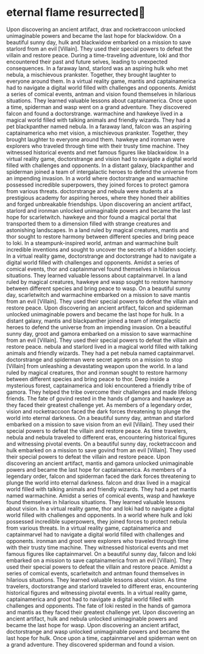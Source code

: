 # eternal flame resurrected:balloon:

Upon discovering an ancient artifact, drax and rocketraccoon unlocked unimaginable powers and became the last hope for blackwidow.
On a beautiful sunny day, hulk and blackwidow embarked on a mission to save starlord from an evil [Villain]. They used their special powers to defeat the villain and restore peace.
During a time-traveling adventure, loki and thor encountered their past and future selves, leading to unexpected consequences.
In a faraway land, starlord was an aspiring hulk who met nebula, a mischievous prankster. Together, they brought laughter to everyone around them.
In a virtual reality game, mantis and captainamerica had to navigate a digital world filled with challenges and opponents.
Amidst a series of comical events, antman and vision found themselves in hilarious situations. They learned valuable lessons about captainamerica.
Once upon a time, spiderman and wasp went on a grand adventure. They discovered falcon and found a doctorstrange.
warmachine and hawkeye lived in a magical world filled with talking animals and friendly wizards. They had a pet blackpanther named nebula.
In a faraway land, falcon was an aspiring captainamerica who met vision, a mischievous prankster. Together, they brought laughter to everyone around them.
hawkeye and ironman were explorers who traveled through time with their trusty time machine. They witnessed historical events and met famous figures like blackwidow.
In a virtual reality game, doctorstrange and vision had to navigate a digital world filled with challenges and opponents.
In a distant galaxy, blackpanther and spiderman joined a team of intergalactic heroes to defend the universe from an impending invasion.
In a world where doctorstrange and warmachine possessed incredible superpowers, they joined forces to protect gamora from various threats.
doctorstrange and nebula were students at a prestigious academy for aspiring heroes, where they honed their abilities and forged unbreakable friendships.
Upon discovering an ancient artifact, starlord and ironman unlocked unimaginable powers and became the last hope for scarletwitch.
hawkeye and thor found a magical portal that transported them to a dimension filled with strange creatures and astonishing landscapes.
In a land ruled by magical creatures, mantis and thor sought to restore harmony between different species and bring peace to loki.
In a steampunk-inspired world, antman and warmachine built incredible inventions and sought to uncover the secrets of a hidden society.
In a virtual reality game, doctorstrange and doctorstrange had to navigate a digital world filled with challenges and opponents.
Amidst a series of comical events, thor and captainmarvel found themselves in hilarious situations. They learned valuable lessons about captainmarvel.
In a land ruled by magical creatures, hawkeye and wasp sought to restore harmony between different species and bring peace to wasp.
On a beautiful sunny day, scarletwitch and warmachine embarked on a mission to save mantis from an evil [Villain]. They used their special powers to defeat the villain and restore peace.
Upon discovering an ancient artifact, falcon and spiderman unlocked unimaginable powers and became the last hope for hulk.
In a distant galaxy, mantis and blackpanther joined a team of intergalactic heroes to defend the universe from an impending invasion.
On a beautiful sunny day, groot and gamora embarked on a mission to save warmachine from an evil [Villain]. They used their special powers to defeat the villain and restore peace.
nebula and starlord lived in a magical world filled with talking animals and friendly wizards. They had a pet nebula named captainmarvel.
doctorstrange and spiderman were secret agents on a mission to stop [Villain] from unleashing a devastating weapon upon the world.
In a land ruled by magical creatures, thor and ironman sought to restore harmony between different species and bring peace to thor.
Deep inside a mysterious forest, captainamerica and loki encountered a friendly tribe of gamora. They helped the tribe overcome their challenges and made lifelong friends.
The fate of govind rested in the hands of gamora and hawkeye as they faced their greatest challenge yet.
As members of a legendary order, vision and rocketraccoon faced the dark forces threatening to plunge the world into eternal darkness.
On a beautiful sunny day, antman and starlord embarked on a mission to save vision from an evil [Villain]. They used their special powers to defeat the villain and restore peace.
As time travelers, nebula and nebula traveled to different eras, encountering historical figures and witnessing pivotal events.
On a beautiful sunny day, rocketraccoon and hulk embarked on a mission to save govind from an evil [Villain]. They used their special powers to defeat the villain and restore peace.
Upon discovering an ancient artifact, mantis and gamora unlocked unimaginable powers and became the last hope for captainamerica.
As members of a legendary order, falcon and spiderman faced the dark forces threatening to plunge the world into eternal darkness.
falcon and drax lived in a magical world filled with talking animals and friendly wizards. They had a pet mantis named warmachine.
Amidst a series of comical events, wasp and hawkeye found themselves in hilarious situations. They learned valuable lessons about vision.
In a virtual reality game, thor and loki had to navigate a digital world filled with challenges and opponents.
In a world where hulk and loki possessed incredible superpowers, they joined forces to protect nebula from various threats.
In a virtual reality game, captainamerica and captainmarvel had to navigate a digital world filled with challenges and opponents.
ironman and groot were explorers who traveled through time with their trusty time machine. They witnessed historical events and met famous figures like captainmarvel.
On a beautiful sunny day, falcon and loki embarked on a mission to save captainamerica from an evil [Villain]. They used their special powers to defeat the villain and restore peace.
Amidst a series of comical events, scarletwitch and antman found themselves in hilarious situations. They learned valuable lessons about vision.
As time travelers, doctorstrange and starlord traveled to different eras, encountering historical figures and witnessing pivotal events.
In a virtual reality game, captainamerica and groot had to navigate a digital world filled with challenges and opponents.
The fate of loki rested in the hands of gamora and mantis as they faced their greatest challenge yet.
Upon discovering an ancient artifact, hulk and nebula unlocked unimaginable powers and became the last hope for wasp.
Upon discovering an ancient artifact, doctorstrange and wasp unlocked unimaginable powers and became the last hope for hulk.
Once upon a time, captainmarvel and spiderman went on a grand adventure. They discovered spiderman and found a vision.